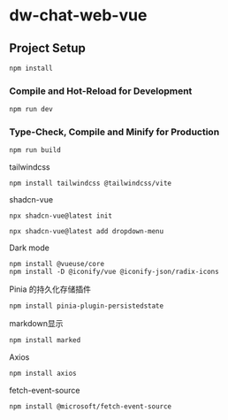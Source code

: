 # dw-chat-web-vue

## Project Setup

```sh
npm install
```

### Compile and Hot-Reload for Development

```sh
npm run dev
```

### Type-Check, Compile and Minify for Production

```sh
npm run build
```

tailwindcss
```shell
npm install tailwindcss @tailwindcss/vite
```

shadcn-vue
```shell
npx shadcn-vue@latest init
```

```shell
npx shadcn-vue@latest add dropdown-menu
```

Dark mode
```shell
npm install @vueuse/core
npm install -D @iconify/vue @iconify-json/radix-icons
```


Pinia 的持久化存储插件
```shell
npm install pinia-plugin-persistedstate
```

markdown显示
```sh
npm install marked
```

Axios
```sh
npm install axios
```

fetch-event-source
```sh
npm install @microsoft/fetch-event-source
```


